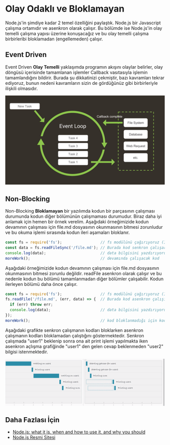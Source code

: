 Olay Odaklı ve Bloklamayan
======
Node.js'in şimdiye kadar 2 temel özelliğini paylaştık. Node.js bir Javascript çalışma ortamıdır ve asenkron olarak çalışır. Bu bölümde ise Node.js'in olay 
temelli çalışma yapısı üzerine konuşacağız ve bu olay temelli çalışma birbirleribi bloklamadan (engellemeden) çalışır.

## Event Driven

Event Driven **Olay Temelli** yaklaşımda programın akışını olaylar belirler, olay döngüsü içerisinde tamamlanan işlemler Callback vasıtasıyla işlemin
tamamlandığını bildirir. Burada şu dikkatinizi çekmiştir, bazı kavramları tekrar ediyoruz, bunun nedeni kavramların sizin de gördüğünüz gibi
birbirleriyle ilişkili olmasıdır.

![Event Driven](https://github.com/Kodluyoruz/taskforce/blob/node.js/node-js/EventDrivenNonBlocking/figures/event_driven.png)

## Non-Blocking

Non-Blocking **Bloklamayan** bir yazılımda kodun bir parçasının çalışması durumunda kodun diğer bölümünün çalışmaması durumudur. Biraz daha iyi anlamak 
için hemen bir örnek verelim. Aşağıdaki örneğimizide kodun devamının çalışması için file.md dosyasının okunmasının bitmesi zorunludur ve bu okuma işlemi 
sırasında kodun ileri aşamaları bloklanır.

```javascript
const fs = require('fs');                 // fs modülünü çağırıyoruz (İleride daha detalı konuşacağız.)
const data = fs.readFileSync('/file.md'); // Burada kod senkron çalışarak sonraki kodları blokluyor.
console.log(data);                        // data bilgisini yazdırıyoruz
moreWork();                               // devamında çalışacak kod
```

Aşağıdaki örneğimizide kodun devamının çalışması için file.md dosyasının okunmasının bitmesi zorunlu değildir. readFile asenkron olarak çalışır ve 
bu nedenle kodun bu bölümü tamamlanmadan diğer bölümler çalışabilir. Kodun ilerleyen bölümü daha önce çalışır.

```javascript
const fs = require('fs');                 // fs modülünü çağırıyoruz (İleride daha detalı konuşacağız.)
fs.readFile('/file.md', (err, data) => {  // Burada kod asenkron çalışır ve devamındaki kodu **bloklamaz**
  if (err) throw err;
  console.log(data);                      // data bilgisini yazdırıyoruz
});
moreWork();                               // kod bloklanmadığı için kodun bu kısmı data bilgisi yazdırmaktan önce çalışır.
```

Aşağıdaki grafikte senkron çalışmanın kodları bloklarken asenkron çalışmanın kodları bloklamadan çalıştığını göstermektedir. Senkron
çalışmada "user1" beklenip sonra ona ait print işlemi yapılmakta iken asenkron açlışma grafiğinde "user1" den gelen cevap 
beklenmeden "user2" bilgisi istenmektedir.

![Non Blocking](https://github.com/Kodluyoruz/taskforce/blob/node.js/node-js/EventDrivenNonBlocking/figures/non_blocking.png)

## Daha Fazlası İçin
- [Node.js: what it is, when and how to use it, and why you should](https://www.freecodecamp.org/news/node-js-what-when-where-why-how-ab8424886e2/)
- [Node.js Resmi Sitesi](https://nodejs.org/en/docs/guides/blocking-vs-non-blocking/)

